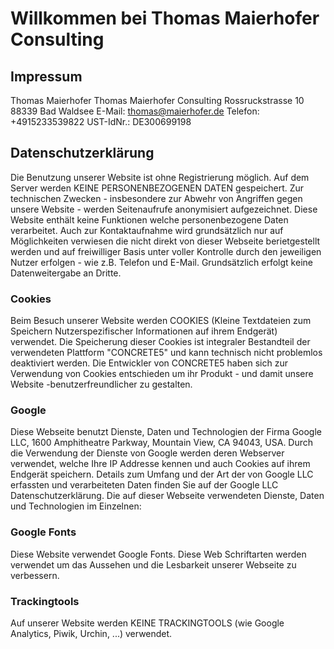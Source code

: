 # Willkommen bei Thomas Maierhofer Consulting



## Impressum
Thomas Maierhofer
Thomas Maierhofer Consulting
Rossruckstrasse 10
88339 Bad Waldsee
E-Mail: thomas@maierhofer.de
Telefon: +4915233539822
UST-IdNr.: DE300699198

## Datenschutzerklärung
Die Benutzung unserer Website ist ohne Registrierung möglich. Auf dem Server werden KEINE PERSONENBEZOGENEN DATEN gespeichert. Zur technischen Zwecken - insbesondere zur Abwehr von Angriffen gegen unsere Website - werden Seitenaufrufe anonymisiert aufgezeichnet. Diese Website enthält keine Funktionen welche personenbezogene Daten verarbeitet. Auch zur Kontaktaufnahme wird grundsätzlich nur auf Möglichkeiten verwiesen die nicht direkt von dieser Webseite berietgestellt werden und auf freiwilliger Basis unter voller Kontrolle durch den jeweiligen Nutzer erfolgen - wie z.B. Telefon und E-Mail. Grundsätzlich erfolgt keine Datenweitergabe an Dritte.

### Cookies
Beim Besuch unserer Website werden COOKIES (Kleine Textdateien zum Speichern Nutzerspezifischer Informationen auf ihrem Endgerät) verwendet. Die Speicherung dieser Cookies ist integraler Bestandteil der verwendeten Plattform "CONCRETE5" und kann technisch nicht problemlos deaktiviert werden. Die Entwickler von CONCRETE5 haben sich zur Verwendung von Cookies entschieden um ihr Produkt - und damit unsere Website -benutzerfreundlicher zu gestalten.

### Google
Diese Webseite benutzt Dienste, Daten und Technologien der Firma Google LLC, 1600 Amphitheatre Parkway, Mountain View, CA 94043, USA. 
Durch die Verwendung der Dienste von Google werden deren Webserver verwendet, welche Ihre IP Addresse kennen und auch Cookies auf ihrem Endgerät speichern. 
Details zum Umfang und der Art der von Google LLC erfassten und verarbeiteten Daten finden Sie auf der Google LLC Datenschutzerklärung.
Die auf dieser Webseite verwendeten Dienste, Daten und Technologien im Einzelnen:

### Google Fonts
Diese Website verwendet Google Fonts. Diese Web Schriftarten werden verwendet um das Aussehen und die Lesbarkeit unserer Webseite zu verbessern.

### Trackingtools
Auf unserer Website werden KEINE TRACKINGTOOLS (wie Google Analytics, Piwik, Urchin, ...) verwendet.
